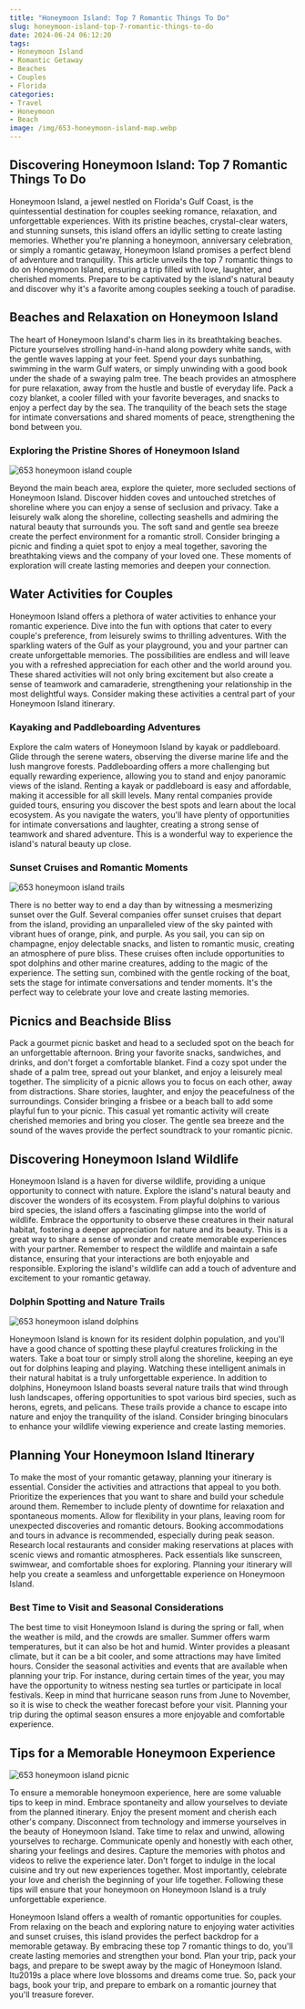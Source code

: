 ```yaml
---
title: "Honeymoon Island: Top 7 Romantic Things To Do"
slug: honeymoon-island-top-7-romantic-things-to-do
date: 2024-06-24 06:12:20
tags:
- Honeymoon Island
- Romantic Getaway
- Beaches
- Couples
- Florida
categories:
- Travel
- Honeymoon
- Beach
image: /img/653-honeymoon-island-map.webp 
---
```

## Discovering Honeymoon Island: Top 7 Romantic Things To Do

Honeymoon Island, a jewel nestled on Florida's Gulf Coast, is the quintessential destination for couples seeking romance, relaxation, and unforgettable experiences. With its pristine beaches, crystal-clear waters, and stunning sunsets, this island offers an idyllic setting to create lasting memories. Whether you're planning a honeymoon, anniversary celebration, or simply a romantic getaway, Honeymoon Island promises a perfect blend of adventure and tranquility. This article unveils the top 7 romantic things to do on Honeymoon Island, ensuring a trip filled with love, laughter, and cherished moments. Prepare to be captivated by the island's natural beauty and discover why it's a favorite among couples seeking a touch of paradise.

## Beaches and Relaxation on Honeymoon Island

The heart of Honeymoon Island's charm lies in its breathtaking beaches. Picture yourselves strolling hand-in-hand along powdery white sands, with the gentle waves lapping at your feet. Spend your days sunbathing, swimming in the warm Gulf waters, or simply unwinding with a good book under the shade of a swaying palm tree. The beach provides an atmosphere for pure relaxation, away from the hustle and bustle of everyday life. Pack a cozy blanket, a cooler filled with your favorite beverages, and snacks to enjoy a perfect day by the sea. The tranquility of the beach sets the stage for intimate conversations and shared moments of peace, strengthening the bond between you.

### Exploring the Pristine Shores of Honeymoon Island

![653 honeymoon island couple](/img/653-honeymoon-island-couple.webp)

Beyond the main beach area, explore the quieter, more secluded sections of Honeymoon Island. Discover hidden coves and untouched stretches of shoreline where you can enjoy a sense of seclusion and privacy. Take a leisurely walk along the shoreline, collecting seashells and admiring the natural beauty that surrounds you. The soft sand and gentle sea breeze create the perfect environment for a romantic stroll. Consider bringing a picnic and finding a quiet spot to enjoy a meal together, savoring the breathtaking views and the company of your loved one. These moments of exploration will create lasting memories and deepen your connection.

## Water Activities for Couples

Honeymoon Island offers a plethora of water activities to enhance your romantic experience. Dive into the fun with options that cater to every couple's preference, from leisurely swims to thrilling adventures. With the sparkling waters of the Gulf as your playground, you and your partner can create unforgettable memories. The possibilities are endless and will leave you with a refreshed appreciation for each other and the world around you. These shared activities will not only bring excitement but also create a sense of teamwork and camaraderie, strengthening your relationship in the most delightful ways. Consider making these activities a central part of your Honeymoon Island itinerary.

### Kayaking and Paddleboarding Adventures

Explore the calm waters of Honeymoon Island by kayak or paddleboard. Glide through the serene waters, observing the diverse marine life and the lush mangrove forests. Paddleboarding offers a more challenging but equally rewarding experience, allowing you to stand and enjoy panoramic views of the island. Renting a kayak or paddleboard is easy and affordable, making it accessible for all skill levels. Many rental companies provide guided tours, ensuring you discover the best spots and learn about the local ecosystem. As you navigate the waters, you'll have plenty of opportunities for intimate conversations and laughter, creating a strong sense of teamwork and shared adventure. This is a wonderful way to experience the island's natural beauty up close.

### Sunset Cruises and Romantic Moments

![653 honeymoon island trails](/img/653-honeymoon-island-trails.webp)

There is no better way to end a day than by witnessing a mesmerizing sunset over the Gulf. Several companies offer sunset cruises that depart from the island, providing an unparalleled view of the sky painted with vibrant hues of orange, pink, and purple. As you sail, you can sip on champagne, enjoy delectable snacks, and listen to romantic music, creating an atmosphere of pure bliss. These cruises often include opportunities to spot dolphins and other marine creatures, adding to the magic of the experience. The setting sun, combined with the gentle rocking of the boat, sets the stage for intimate conversations and tender moments. It's the perfect way to celebrate your love and create lasting memories.

## Picnics and Beachside Bliss

Pack a gourmet picnic basket and head to a secluded spot on the beach for an unforgettable afternoon. Bring your favorite snacks, sandwiches, and drinks, and don't forget a comfortable blanket. Find a cozy spot under the shade of a palm tree, spread out your blanket, and enjoy a leisurely meal together. The simplicity of a picnic allows you to focus on each other, away from distractions. Share stories, laughter, and enjoy the peacefulness of the surroundings. Consider bringing a frisbee or a beach ball to add some playful fun to your picnic. This casual yet romantic activity will create cherished memories and bring you closer. The gentle sea breeze and the sound of the waves provide the perfect soundtrack to your romantic picnic.

## Discovering Honeymoon Island Wildlife

Honeymoon Island is a haven for diverse wildlife, providing a unique opportunity to connect with nature. Explore the island's natural beauty and discover the wonders of its ecosystem. From playful dolphins to various bird species, the island offers a fascinating glimpse into the world of wildlife. Embrace the opportunity to observe these creatures in their natural habitat, fostering a deeper appreciation for nature and its beauty. This is a great way to share a sense of wonder and create memorable experiences with your partner. Remember to respect the wildlife and maintain a safe distance, ensuring that your interactions are both enjoyable and responsible. Exploring the island's wildlife can add a touch of adventure and excitement to your romantic getaway.

### Dolphin Spotting and Nature Trails

![653 honeymoon island dolphins](/img/653-honeymoon-island-dolphins.webp)

Honeymoon Island is known for its resident dolphin population, and you'll have a good chance of spotting these playful creatures frolicking in the waters. Take a boat tour or simply stroll along the shoreline, keeping an eye out for dolphins leaping and playing. Watching these intelligent animals in their natural habitat is a truly unforgettable experience. In addition to dolphins, Honeymoon Island boasts several nature trails that wind through lush landscapes, offering opportunities to spot various bird species, such as herons, egrets, and pelicans. These trails provide a chance to escape into nature and enjoy the tranquility of the island. Consider bringing binoculars to enhance your wildlife viewing experience and create lasting memories.

## Planning Your Honeymoon Island Itinerary

To make the most of your romantic getaway, planning your itinerary is essential. Consider the activities and attractions that appeal to you both. Prioritize the experiences that you want to share and build your schedule around them. Remember to include plenty of downtime for relaxation and spontaneous moments. Allow for flexibility in your plans, leaving room for unexpected discoveries and romantic detours. Booking accommodations and tours in advance is recommended, especially during peak season. Research local restaurants and consider making reservations at places with scenic views and romantic atmospheres. Pack essentials like sunscreen, swimwear, and comfortable shoes for exploring. Planning your itinerary will help you create a seamless and unforgettable experience on Honeymoon Island.

### Best Time to Visit and Seasonal Considerations

The best time to visit Honeymoon Island is during the spring or fall, when the weather is mild, and the crowds are smaller. Summer offers warm temperatures, but it can also be hot and humid. Winter provides a pleasant climate, but it can be a bit cooler, and some attractions may have limited hours. Consider the seasonal activities and events that are available when planning your trip. For instance, during certain times of the year, you may have the opportunity to witness nesting sea turtles or participate in local festivals. Keep in mind that hurricane season runs from June to November, so it is wise to check the weather forecast before your visit. Planning your trip during the optimal season ensures a more enjoyable and comfortable experience.

## Tips for a Memorable Honeymoon Experience

![653 honeymoon island picnic](/img/653-honeymoon-island-picnic.webp)

To ensure a memorable honeymoon experience, here are some valuable tips to keep in mind. Embrace spontaneity and allow yourselves to deviate from the planned itinerary. Enjoy the present moment and cherish each other's company. Disconnect from technology and immerse yourselves in the beauty of Honeymoon Island. Take time to relax and unwind, allowing yourselves to recharge. Communicate openly and honestly with each other, sharing your feelings and desires. Capture the memories with photos and videos to relive the experience later. Don't forget to indulge in the local cuisine and try out new experiences together. Most importantly, celebrate your love and cherish the beginning of your life together. Following these tips will ensure that your honeymoon on Honeymoon Island is a truly unforgettable experience.

Honeymoon Island offers a wealth of romantic opportunities for couples. From relaxing on the beach and exploring nature to enjoying water activities and sunset cruises, this island provides the perfect backdrop for a memorable getaway. By embracing these top 7 romantic things to do, you'll create lasting memories and strengthen your bond. Plan your trip, pack your bags, and prepare to be swept away by the magic of Honeymoon Island. Itu2019s a place where love blossoms and dreams come true. So, pack your bags, book your trip, and prepare to embark on a romantic journey that you'll treasure forever.

